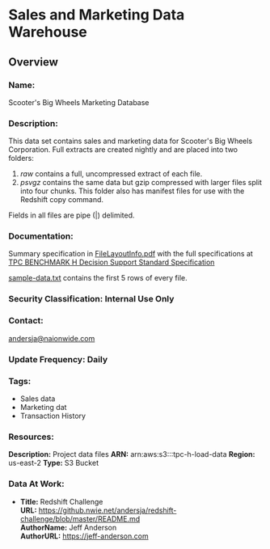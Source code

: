 # Sales and Marketing Data Warehouse 

## Overview

### Name:  

Scooter's Big Wheels Marketing Database

### Description: 

This data set contains sales and marketing data for Scooter's Big Wheels Corporation. 
Full extracts are created nightly and are placed into two folders:

1. *raw* contains a full, uncompressed extract of each file.
2. *psvgz* contains the same data but gzip compressed with larger files split into four chunks. 
This folder also has manifest files for use with the Redshift copy command.

Fields in all files are pipe (|) delimited.
  
### Documentation: 

Summary specification in [FileLayoutInfo.pdf](FileLayoutInfo.pdf) with the
full specifications at 
[TPC BENCHMARK H Decision Support Standard Specification](http://www.tpc.org/TPC_Documents_Current_Versions/pdf/tpc-h_v2.17.3.pdf)

[sample-data.txt](sample-data.txt) contains the first 5 rows of every file. 
   
### Security Classification: Internal Use Only

### Contact: 
andersja@naionwide.com

### Update Frequency: Daily

### Tags:
- Sales data
- Marketing dat
- Transaction History

### Resources:

**Description:** Project data files
**ARN:** arn:aws:s3:::tpc-h-load-data
**Region:** us-east-2
**Type:** S3 Bucket
  
### Data At Work:
- **Title:** Redshift Challenge \
  **URL:** https://github.nwie.net/andersja/redshift-challenge/blob/master/README.md \
  **AuthorName:** Jeff Anderson \
  **AuthorURL:** https://jeff-anderson.com
